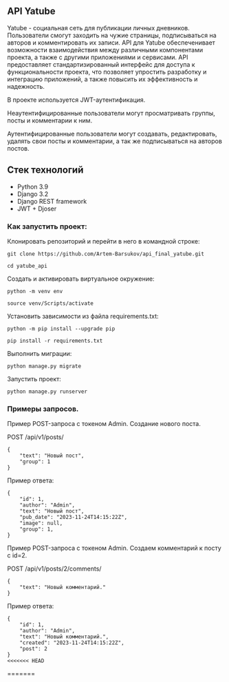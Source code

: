 ## API Yatube

Yatube - cоциальная сеть для публикации личных дневников. Пользователи смогут заходить на чужие страницы, подписываться на авторов и комментировать их записи. API для Yatube обеспеченивает возможности взаимодействия между различными компонентами проекта, а также с другими приложениями и сервисами. API предоставляет стандартизированный интерфейс для доступа к функциональности проекта, что позволяет упростить разработку и интеграцию приложений, а также повысить их эффективность и надежность.

В проекте используется JWT-аутентификация.

Неаутентифицированные пользователи могут просматривать группы, посты и комментарии к ним.

Аутентифицированные пользователи могут создавать, редактировать, удалять свои посты и комментарии, а так же подписываться на авторов постов.

## Стек технологий

* Python 3.9
* Django 3.2
* Django REST framework
* JWT + Djoser

### Как запустить проект:

Клонировать репозиторий и перейти в него в командной строке:

```
git clone https://github.com/Artem-Barsukov/api_final_yatube.git
```

```
cd yatube_api
```

Cоздать и активировать виртуальное окружение:

```
python -m venv env
```

```
source venv/Scripts/activate
```

Установить зависимости из файла requirements.txt:

```
python -m pip install --upgrade pip
```

```
pip install -r requirements.txt
```

Выполнить миграции:

```
python manage.py migrate
```

Запустить проект:

```
python manage.py runserver
```

### Примеры запросов.
Пример POST-запроса с токеном Admin. Создание нового поста.

POST /api/v1/posts/
```
{
    "text": "Новый пост",
    "group": 1
}
```
Пример ответа:
```
{
    "id": 1,
    "author": "Admin",
    "text": "Новый пост",
    "pub_date": "2023-11-24T14:15:22Z",    
    "image": null,
    "group": 1,    
} 
```
Пример POST-запроса с токеном Admin. Создаем комментарий к посту с id=2.

POST /api/v1/posts/2/comments/
```
{
    "text": "Новый комментарий."
} 
```
Пример ответа:
```
{
    "id": 1,
    "author": "Admin",
    "text": "Новый комментарий.",      
    "created": "2023-11-24T14:15:22Z",
    "post": 2
} 
<<<<<<< HEAD
```
=======
```


